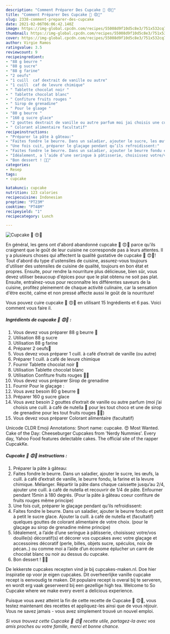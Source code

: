 ```yaml
---
description: "Comment Préparer Des Cupcake 🧁 😍🥰"
title: "Comment Préparer Des Cupcake 🧁 😍🥰"
slug: 2338-comment-preparer-des-cupcake
date: 2021-02-06T06:06:42.140Z
image: https://img-global.cpcdn.com/recipes/55008d9f10d5c8e3/751x532cq70/cupcake-🧁-😍🥰-photo-principale-de-la-recette.jpg
thumbnail: https://img-global.cpcdn.com/recipes/55008d9f10d5c8e3/751x532cq70/cupcake-🧁-😍🥰-photo-principale-de-la-recette.jpg
cover: https://img-global.cpcdn.com/recipes/55008d9f10d5c8e3/751x532cq70/cupcake-🧁-😍🥰-photo-principale-de-la-recette.jpg
author: Virgie Ramos
ratingvalue: 3.5
reviewcount: 9
recipeingredient:
- "88 g beurre "
- "88 g sucre"
- "88 g farine"
- "2 oeufs"
- "1 cuill  caf dextrait de vanille ou autre"
- "1 cuill  caf de levure chimique"
- " Tablette chocolat noir "
- " Tablette chocolat blanc"
- " Confiture fruits rouges "
- " Sirop de grenadine"
- " Pour le glaage "
- "80 g beurre "
- "160 g sucre glace"
- "2 gouttes dextrait de vanille ou autre parfum moi jai choisis une cuill  caf de nutella  pour les tout choco et une de sirop de grenadine pour les tout fruits rouges "
- " Colorant alimentaire facultatif"
recipeinstructions:
- "Préparer la pâte à gâteau:"
- "Faites fondre le beurre. Dans un saladier, ajouter le sucre, les œufs, la cuill. à café d’extrait de vanille, le beurre fondu, la farine et la levure chimique. Mélanger. Répartir la pâte dans chaque caissette jusqu’au 2/4, ajouter une cuill. à café de nutella et recouvrir de 1/4 de pâte. Enfourner pendant 15min à 180 degrés. (Pour la pâte à gâteau coeur confiture de fruits rouges même principe)"
- "Une fois cuit, préparer le glaçage pendant qu’ils refroidissent:"
- "Faites fondre le beurre. Dans un saladier, ajouter le beurre fondu et petit à petit le sucre glace. Ajouter la cuill. à café de nutella et (facultatif) quelques gouttes de colorant alimentaire de votre choix. (pour le glaçage au sirop de grenadine même principe)"
- "Idéalement, a l’aide d’une seringue à pâtisserie, choisissez votre/vos douille(s) décoratif(s) et décorer vos cupcakes avec votre glaçage et accessoires décoratif (perle, billes, objets sucre, spéculos, noix de pécan..) ou comme moi a l’aide d’un économe éplucher un carré de chocolat blanc ou noir au dessus du cupcake."
- "Bon dessert ! 🤤🧁"
categories:
- Resep
tags:
- cupcake

katakunci: cupcake 
nutrition: 123 calories
recipecuisine: Indonesian
preptime: "PT23M"
cooktime: "PT48M"
recipeyield: "1"
recipecategory: Lunch

---
```



![Cupcake 🧁 😍🥰](https://img-global.cpcdn.com/recipes/55008d9f10d5c8e3/751x532cq70/cupcake-🧁-😍🥰-photo-principale-de-la-recette.jpg)

En général, les gens ont d'abord abandonné cupcake 🧁 😍🥰 parce qu'ils craignent que le goût de leur cuisine ne corresponde pas à leurs attentes. Il y a plusieurs choses qui affectent la qualité gustative de cupcake 🧁 😍🥰! Tout d'abord du type d'ustensiles de cuisine, assurez-vous toujours d'utiliser des ustensiles de cuisine de qualité, toujours en bon état et propres. Ensuite, pour rendre la nourriture plus délicieuse, bien sûr, vous devez utiliser beaucoup d'épices pour que le plat obtenu ne soit pas plat. Ensuite, entraînez-vous pour reconnaître les différentes saveurs de la cuisine, profitez pleinement de chaque activité culinaire, car la sensation d'être excité, calme et non pressé affecte aussi le goût de la nourriture!

<!--inarticleads1-->

Vous pouvez cuire cupcake 🧁 😍🥰 en utilisant 15 Ingrédients et 6 pas. Voici comment vous faire il.

##### Ingrédients de cupcake 🧁 😍🥰 :

1. Vous devez vous préparer 88 g beurre 🧈
1. Utilisation 88 g sucre
1. Utilisation 88 g farine
1. Préparer 2 oeufs🥚
1. Vous devez vous préparer 1 cuill. à café d’extrait de vanille (ou autre)
1. Préparer 1 cuill. à café de levure chimique
1. Fournir  Tablette chocolat noir 🍫
1. Utilisation  Tablette chocolat blanc
1. Utilisation  Confiture fruits rouges 🍒🍓
1. Vous devez vous préparer  Sirop de grenadine
1. Fournir  Pour le glaçage :
1. Vous avez besoin 80 g beurre 🧈
1. Préparer 160 g sucre glace
1. Vous avez besoin 2 gouttes d’extrait de vanille ou autre parfum (moi j’ai choisis une cuill. à café de nutella 🍫 pour les tout choco et une de sirop de grenadine pour les tout fruits rouges 🍒🍓)
1. Vous devez vous préparer  Colorant alimentaire (facultatif)


Unicode CLDR Emoji Annotations: Short name: cupcake. 😍 Most Wanted. Cake of the Day: Cheeseburger Cupcakes from &#39;Nerdy Nummies&#39;. Every day, Yahoo Food features delectable cakes. The official site of the rapper CupcakKe. 

<!--inarticleads2-->

##### Cupcake 🧁 😍🥰 instructions :

1. Préparer la pâte à gâteau:
1. Faites fondre le beurre. Dans un saladier, ajouter le sucre, les œufs, la cuill. à café d’extrait de vanille, le beurre fondu, la farine et la levure chimique. Mélanger. Répartir la pâte dans chaque caissette jusqu’au 2/4, ajouter une cuill. à café de nutella et recouvrir de 1/4 de pâte. Enfourner pendant 15min à 180 degrés. (Pour la pâte à gâteau coeur confiture de fruits rouges même principe)
1. Une fois cuit, préparer le glaçage pendant qu’ils refroidissent:
1. Faites fondre le beurre. Dans un saladier, ajouter le beurre fondu et petit à petit le sucre glace. Ajouter la cuill. à café de nutella et (facultatif) quelques gouttes de colorant alimentaire de votre choix. (pour le glaçage au sirop de grenadine même principe)
1. Idéalement, a l’aide d’une seringue à pâtisserie, choisissez votre/vos douille(s) décoratif(s) et décorer vos cupcakes avec votre glaçage et accessoires décoratif (perle, billes, objets sucre, spéculos, noix de pécan..) ou comme moi a l’aide d’un économe éplucher un carré de chocolat blanc ou noir au dessus du cupcake.
1. Bon dessert ! 🤤🧁


De lekkerste cupcakes recepten vind je bij cupcakes-maken.nl. Doe hier inspiratie op voor je eigen cupcakes. Dit overheerlijke vanille cupcake recept is eenvoudig te maken. Dit populaire recept is overal bij te serveren, en wordt erg vaak geserveerd bij een gezellige high tea. Welcome to So Cupcake where we make every event a delicious experience. 

<!--inarticleads1-->

<p>
Puisque vous avez atteint la fin de cette recette de Cupcake 🧁 😍🥰, vous testez maintenant des recettes et appliquez-les ainsi que de vous réjouir. Vous ne savez jamais - vous avez simplement trouvé un nouvel emploi.
</p>

<p>
<i>Si vous trouvez cette Cupcake 🧁 😍🥰 recette utile, partagez-la avec vos amis proches ou votre famille, merci et bonne chance.</i>
</p>
